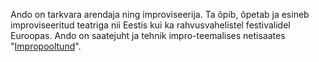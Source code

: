 Ando on tarkvara arendaja ning improviseerija. Ta õpib, õpetab ja 
esineb improviseeritud teatriga nii Eestis kui ka rahvusvahelistel 
festivalidel Euroopas. Ando on saatejuht ja tehnik impro-teemalises
netisaates "[Impropooltund](https://pooltund.improv.ee)".
